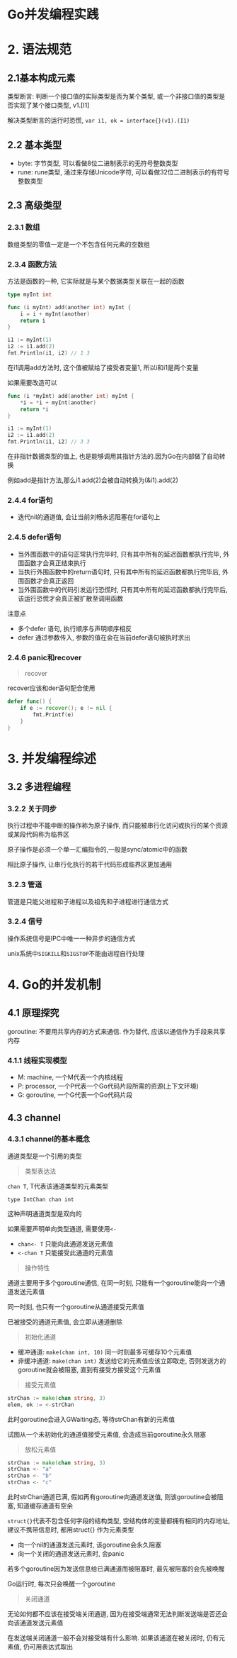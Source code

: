# Go并发编程实践

# 2. 语法规范

## 2.1基本构成元素

类型断言: 判断一个接口值的实际类型是否为某个类型, 或一个非接口值的类型是否实现了某个接口类型, v1.[I1]

解决类型断言的运行时恐慌, `var i1, ok = interface{}(v1).(I1)`

## 2.2 基本类型

- byte: 字节类型, 可以看做8位二进制表示的无符号整数类型
- rune: rune类型, 涌过来存储Unicode字符, 可以看做32位二进制表示的有符号整数类型

## 2.3 高级类型

### 2.3.1 数组

数组类型的零值一定是一个不包含任何元素的空数组

### 2.3.4 函数方法

方法是函数的一种, 它实际就是与某个数据类型关联在一起的函数

```go
type myInt int

func (i myInt) add(another int) myInt {
    i = i + myInt(another)
    return i
}

i1 := myInt(1)
i2 := i1.add(2)
fmt.Println(i1, i2) // 1 3
```
在i1调用add方法时, 这个值被赋给了接受者变量1, 所以i和i1是两个变量

如果需要改造可以

```go
func (i *myInt) add(another int) myInt {
    *i = *i + myInt(another)
    return *i
}

i1 := myInt(1)
i2 := i1.add(2)
fmt.Println(i1, i2) // 3 3
```

在非指针数据类型的值上, 也是能够调用其指针方法的.因为Go在内部做了自动转换

例如add是指针方法,那么i1.add(2)会被自动转换为(&i1).add(2)

### 2.4.4 for语句

- 迭代nil的通道值, 会让当前刘畅永远阻塞在for语句上

### 2.4.5 defer语句

- 当外围函数中的语句正常执行完毕时, 只有其中所有的延迟函数都执行完毕, 外围函数才会真正结束执行
- 当执行外围函数中的return语句时, 只有其中所有的延迟函数都执行完毕后, 外围函数才会真正返回
- 当外围函数中的代码引发运行恐慌时, 只有其中所有的延迟函数都执行完毕后, 该运行恐慌才会真正被扩散至调用函数

注意点

- 多个defer 语句, 执行顺序与声明顺序相反
- defer 通过参数传入, 参数的值在会在当前defer语句被执时求出

### 2.4.6 panic和recover

> recover

recover应该和der语句配合使用

```go
defer func() {
    if e := recover(); e != nil {
        fmt.Printf(e)
    }
}
```

# 3. 并发编程综述

## 3.2 多进程编程

### 3.2.2 关于同步

执行过程中不能中断的操作称为原子操作, 而只能被串行化访问或执行的某个资源或某段代码称为临界区

原子操作是必须一个单一汇编指令的,一般是sync/atomic中的函数

相比原子操作, 让串行化执行的若干代码形成临界区更加通用

### 3.2.3 管道

管道是只能父进程和子进程以及祖先和子进程进行通信方式

### 3.2.4 信号

操作系统信号是IPC中唯一一种异步的通信方式

unix系统中`SIGKILL`和`SIGSTOP`不能由进程自行处理

# 4. Go的并发机制

## 4.1 原理探究

goroutine: 不要用共享内存的方式来通信. 作为替代, 应该以通信作为手段来共享内存

### 4.1.1 线程实现模型

- M: machine, 一个M代表一个内核线程
- P: processor, 一个P代表一个Go代码片段所需的资源(上下文环境)
- G: goroutine, 一个G代表一个Go代码片段

## 4.3 channel

### 4.3.1 channel的基本概念

通道类型是一个引用的类型

> 类型表达法

`chan T`, T代表该通道类型的元素类型

`type IntChan chan int`

这种声明通道类型是双向的

如果需要声明单向类型通道, 需要使用`<-`

- `chan<- T` 只能向此通道发送元素值
- `<-chan T` 只能接受此通道的元素值

> 操作特性

通道主要用于多个goroutine通信, 在同一时刻, 只能有一个goroutine能向一个通道发送元素值

同一时刻, 也只有一个goroutine从通道接受元素值

已被接受的通道元素值, 会立即从通道删除

> 初始化通道

- 缓冲通道: `make(chan int, 10)` 同一时刻最多可缓存10个元素值
- 非缓冲通道: `make(chan int)` 发送给它的元素值应该立即取走, 否则发送方的goroutine就会被阻塞, 直到有接受方接受这个元素值

> 接受元素值

```go
strChan := make(chan string, 3)
elem, ok := <-strChan
```

此时goroutine会进入GWaiting态, 等待strChan有新的元素值

试图从一个未初始化的通道值接受元素值, 会造成当前goroutine永久阻塞

> 放松元素值

```go
strChan := make(chan string, 3)
strChan <- "a"
strChan <- "b"
strChan <- "c"
```

此时strChan通道已满, 假如再有goroutine向通道发送值, 则该goroutine会被阻塞, 知道缓存通道有空余

`struct{}`代表不包含任何字段的结构类型, 空结构体的变量都拥有相同的内存地址, 建议不携带信息时, 都用struct{} 作为元素类型

- 向一个nil的通道发送元素时, 该goroutine会永久阻塞
- 向一个关闭的通道发送元素时, 会panic

若多个goroutine因为发送信息给已满通道而被阻塞时, 最先被阻塞的会先被唤醒

Go运行时, 每次只会唤醒一个goroutine

> 关闭通道

无论如何都不应该在接受端关闭通道, 因为在接受端通常无法判断发送端是否还会向该通道发送元素值

在发送端关闭通道一般不会对接受端有什么影响. 如果该通道在被关闭时, 仍有元素值, 仍可用表达式取出
